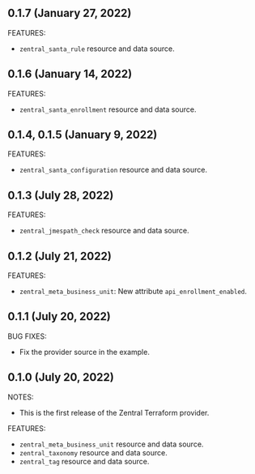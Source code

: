 ## 0.1.7 (January 27, 2022)

FEATURES:

 * `zentral_santa_rule` resource and data source.

## 0.1.6 (January 14, 2022)

FEATURES:

 * `zentral_santa_enrollment` resource and data source.

## 0.1.4, 0.1.5 (January 9, 2022)

FEATURES:

 * `zentral_santa_configuration` resource and data source.

## 0.1.3 (July 28, 2022)

FEATURES:

 * `zentral_jmespath_check` resource and data source.

## 0.1.2 (July 21, 2022)

FEATURES:

 * `zentral_meta_business_unit`: New attribute `api_enrollment_enabled`.

## 0.1.1 (July 20, 2022)

BUG FIXES:

 * Fix the provider source in the example.

## 0.1.0 (July 20, 2022)

NOTES:

 * This is the first release of the Zentral Terraform provider.

FEATURES:

 * `zentral_meta_business_unit` resource and data source.
 * `zentral_taxonomy` resource and data source.
 * `zentral_tag` resource and data source.
